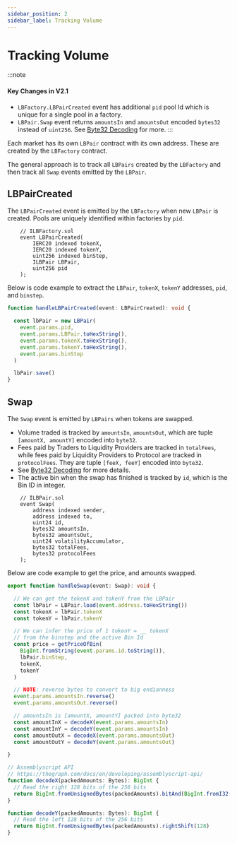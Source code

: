 ```yaml
---
sidebar_position: 2
sidebar_label: Tracking Volume
---
```



# Tracking Volume

:::note
#### Key Changes in V2.1
- `LBFactory.LBPairCreated` event has additional `pid` pool Id which is unique for a single pool in a factory. 
- `LBPair.Swap` event returns `amountsIn` and `amountsOut` encoded `bytes32` instead of `uint256`. See [Byte32 Decoding](/guides/byte-32-decoding.md) for more.
:::

Each market has its own `LBPair` contract with its own address. These are created by the `LBFactory` contract. 

The general approach is to track all `LBPairs` created by the `LBFactory` and then track all `Swap` events emitted by the `LBPair`. 


## LBPairCreated

The `LBPairCreated` event is emitted by the `LBFactory` when new `LBPair` is created. Pools are uniquely identified within factories by `pid`.

```
    // ILBFactory.sol
    event LBPairCreated(
        IERC20 indexed tokenX, 
        IERC20 indexed tokenY, 
        uint256 indexed binStep, 
        ILBPair LBPair, 
        uint256 pid
    );
```

Below is code example to extract the `LBPair`, `tokenX`, `tokenY` addresses, `pid`, and `binstep`. 

```typescript
function handleLBPairCreated(event: LBPairCreated): void {

  const lbPair = new LBPair(
    event.params.pid,
    event.params.LBPair.toHexString(), 
    event.params.tokenX.toHexString(), 
    event.params.tokenY.toHexString(), 
    event.params.binStep
  )

  lbPair.save()
}
```


## Swap

The `Swap` event is emitted by `LBPairs` when tokens are swapped.  
- Volume traded is tracked by `amountsIn`, `amountsOut`, which are tuple `[amountX, amountY]` encoded into `byte32`. 
- Fees paid by Traders to Liquidity Providers are tracked in `totalFees`, while fees paid by Liquidity Providers to Protocol are tracked in `protocolFees`. They are tuple `[feeX, feeY]` encoded into `byte32`. 
- See [Byte32 Decoding](./byte-32-decoding.md) for more details. 
- The active bin when the swap has finished is tracked by `id`, which is the Bin ID in integer. 


````
    // ILBPair.sol
    event Swap(
        address indexed sender,
        address indexed to,
        uint24 id,
        bytes32 amountsIn,
        bytes32 amountsOut,
        uint24 volatilityAccumulator,
        bytes32 totalFees,
        bytes32 protocolFees
    );
````

Below are code example to get the price, and amounts swapped. 

```typescript
export function handleSwap(event: Swap): void {

  // We can get the tokenX and tokenY from the LBPair
  const lbPair = LBPair.load(event.address.toHexString())
  const tokenX = lbPair.tokenX
  const tokenY = lbPair.tokenY

  // We can infer the price of 1 tokenY = __ tokenX 
  // from the binstep and the active Bin Id
  const price = getPriceOfBin(
    BigInt.fromString(event.params.id.toString()),
    lbPair.binStep,
    tokenX,
    tokenY
  )

  // NOTE: reverse bytes to convert to big endianness
  event.params.amountsIn.reverse()
  event.params.amountsOut.reverse()

  // amountsIn is [amountX, amountY] packed into byte32
  const amountInX = decodeX(event.params.amountsIn)
  const amountInY = decodeY(event.params.amountsIn)
  const amountOutX = decodeX(event.params.amountsOut)
  const amountOutY = decodeY(event.params.amountsOut)

}

// Assemblyscript API
// https://thegraph.com/docs/en/developing/assemblyscript-api/
function decodeX(packedAmounts: Bytes): BigInt {
  // Read the right 128 bits of the 256 bits
  return BigInt.fromUnsignedBytes(packedAmounts).bitAnd(BigInt.fromI32(2).pow(128).minus(BigInt.fromI32(1)))
}

function decodeY(packedAmounts: Bytes): BigInt {
  // Read the left 128 bits of the 256 bits
  return BigInt.fromUnsignedBytes(packedAmounts).rightShift(128)
}

```
